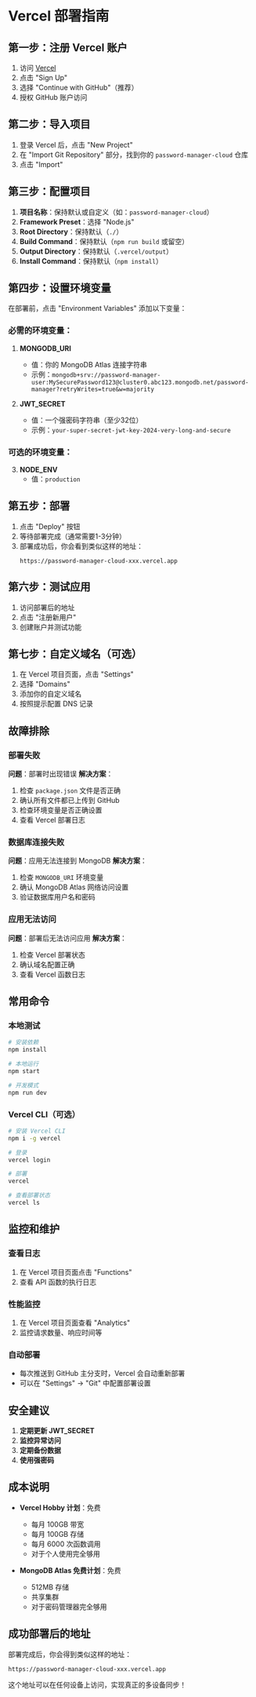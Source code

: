 # Vercel 部署指南

## 第一步：注册 Vercel 账户

1. 访问 [Vercel](https://vercel.com)
2. 点击 "Sign Up"
3. 选择 "Continue with GitHub"（推荐）
4. 授权 GitHub 账户访问

## 第二步：导入项目

1. 登录 Vercel 后，点击 "New Project"
2. 在 "Import Git Repository" 部分，找到你的 `password-manager-cloud` 仓库
3. 点击 "Import"

## 第三步：配置项目

1. **项目名称**：保持默认或自定义（如：`password-manager-cloud`）
2. **Framework Preset**：选择 "Node.js"
3. **Root Directory**：保持默认（`./`）
4. **Build Command**：保持默认（`npm run build` 或留空）
5. **Output Directory**：保持默认（`.vercel/output`）
6. **Install Command**：保持默认（`npm install`）

## 第四步：设置环境变量

在部署前，点击 "Environment Variables" 添加以下变量：

### 必需的环境变量：

1. **MONGODB_URI**
   - 值：你的 MongoDB Atlas 连接字符串
   - 示例：`mongodb+srv://password-manager-user:MySecurePassword123@cluster0.abc123.mongodb.net/password-manager?retryWrites=true&w=majority`

2. **JWT_SECRET**
   - 值：一个强密码字符串（至少32位）
   - 示例：`your-super-secret-jwt-key-2024-very-long-and-secure`

### 可选的环境变量：

3. **NODE_ENV**
   - 值：`production`

## 第五步：部署

1. 点击 "Deploy" 按钮
2. 等待部署完成（通常需要1-3分钟）
3. 部署成功后，你会看到类似这样的地址：
   ```
   https://password-manager-cloud-xxx.vercel.app
   ```

## 第六步：测试应用

1. 访问部署后的地址
2. 点击 "注册新用户"
3. 创建账户并测试功能

## 第七步：自定义域名（可选）

1. 在 Vercel 项目页面，点击 "Settings"
2. 选择 "Domains"
3. 添加你的自定义域名
4. 按照提示配置 DNS 记录

## 故障排除

### 部署失败

**问题**：部署时出现错误
**解决方案**：
1. 检查 `package.json` 文件是否正确
2. 确认所有文件都已上传到 GitHub
3. 检查环境变量是否正确设置
4. 查看 Vercel 部署日志

### 数据库连接失败

**问题**：应用无法连接到 MongoDB
**解决方案**：
1. 检查 `MONGODB_URI` 环境变量
2. 确认 MongoDB Atlas 网络访问设置
3. 验证数据库用户名和密码

### 应用无法访问

**问题**：部署后无法访问应用
**解决方案**：
1. 检查 Vercel 部署状态
2. 确认域名配置正确
3. 查看 Vercel 函数日志

## 常用命令

### 本地测试
```bash
# 安装依赖
npm install

# 本地运行
npm start

# 开发模式
npm run dev
```

### Vercel CLI（可选）
```bash
# 安装 Vercel CLI
npm i -g vercel

# 登录
vercel login

# 部署
vercel

# 查看部署状态
vercel ls
```

## 监控和维护

### 查看日志
1. 在 Vercel 项目页面点击 "Functions"
2. 查看 API 函数的执行日志

### 性能监控
1. 在 Vercel 项目页面查看 "Analytics"
2. 监控请求数量、响应时间等

### 自动部署
- 每次推送到 GitHub 主分支时，Vercel 会自动重新部署
- 可以在 "Settings" → "Git" 中配置部署设置

## 安全建议

1. **定期更新 JWT_SECRET**
2. **监控异常访问**
3. **定期备份数据**
4. **使用强密码**

## 成本说明

- **Vercel Hobby 计划**：免费
  - 每月 100GB 带宽
  - 每月 100GB 存储
  - 每月 6000 次函数调用
  - 对于个人使用完全够用

- **MongoDB Atlas 免费计划**：免费
  - 512MB 存储
  - 共享集群
  - 对于密码管理器完全够用

## 成功部署后的地址

部署完成后，你会得到类似这样的地址：
```
https://password-manager-cloud-xxx.vercel.app
```

这个地址可以在任何设备上访问，实现真正的多设备同步！ 
